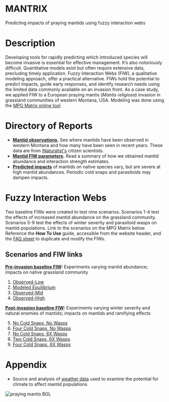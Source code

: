 # MANTRIX
Predicting impacts of praying mantids using fuzzy interaction webs

# Description
Developing tools for rapidly predicting which introduced species will become invasive 
is essential for effective management. It’s also notoriously difficult. 
Quantitative models exist but often require extensive data, precluding timely application. 
Fuzzy Interaction Webs (FIW), a qualitative modeling approach, offer a practical alternative. 
FIWs hold the potential to predict impacts, guide early responses, and identify 
research needs using the limited data commonly available on an invasion front. 
As a case study, we applied FIW to a European praying mantis (*Mantis religiosa*) 
invasion in grassland communities of western Montana, USA. Modeling was done using 
the [MPG Matrix online tool](https://matrix.mpgranch.com/#/gallery)

# Directory of Reports
- **[Mantid observations](mantid_observations_mt.md).** See where mantids have been observed 
in western Montana and how many have been seen in recent years. These data are from 
[iNaturalist's](https://www.iNaturalist.org) citizen scientists.
- **[Mantid FIW parameters](mantid_abundance_pcis.md).** Read a summary of how we obtained 
mantid abundance and interaction strength estimates.
- **[Predicted impacts](sensitivity_analysis_results.md)** of mantids on native species vary, 
but are severe at high mantid abundances. Periodic cold snaps and parasitoids may 
dampen impacts.

# Fuzzy Interaction Webs
Two baseline FIWs were created to test nine scenarios. Scenarios 1-4 test the effects of increased
mantid abundance on the grassland community. Scenarios 5-9 test the effects of winter severity
and parasitoid wasps on mantid populations. Link to the scenarios on the MPG Matrix below. 
Reference the **How To Use** guide, accessible from the website header, and the 
[FAQ sheet](https://matrix.mpgranch.com/#/faq) to duplicate and modify the FIWs. 

## Scenarios and FIW links
**[Pre-invasion baseline FIW](https://matrix.mpgranch.com/#/matrices/bf3590):** Experiments
varying mantid abundance; impacts on native grassland community

1. [Observed-Low](https://matrix.mpgranch.com/#/matrices/2b8a41/experiments/066a05)
2. [Modeled Equilibrium](https://matrix.mpgranch.com/#/matrices/2b8a41/experiments/2610e8)
3. [Observed-Mid](https://matrix.mpgranch.com/#/matrices/2b8a41/experiments/1891c3)  
4. [Observed-High](https://matrix.mpgranch.com/#/matrices/2b8a41/experiments/7cc356)

**[Post-invasion baseline FIW](https://matrix.mpgranch.com/#/matrices/e096f7):** Experiments
varying winter severity and natural enemies of mantids; impacts on mantids and ramifying effects

5. [No Cold Snaps, No Wasps](https://matrix.mpgranch.com/#/matrices/e096f7/experiments/8c5042)
6. [Four Cold Snaps, No Wasps](https://matrix.mpgranch.com/#/matrices/e096f7/experiments/1b1e7c)
7. [No Cold Snaps, 6X Wasps](https://matrix.mpgranch.com/#/matrices/e096f7/experiments/36622d)
8. [Two Cold Snaps, 6X Wasps](https://matrix.mpgranch.com/#/matrices/e096f7/experiments/fdcd6a)
9. [Four Cold Snaps, 6X Wasps](https://matrix.mpgranch.com/#/matrices/e096f7/experiments/e44ac9)

# Appendix
- Source and analysis of [weather data](wmt_winter_severity.md) used to examine the potential 
for climate to affect mantid populations

![praying mantis BGL](https://www.inaturalist.org/observations/244570042)

